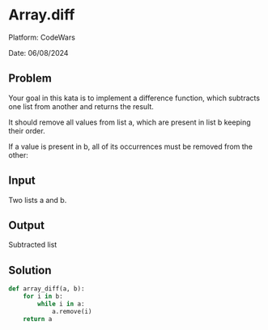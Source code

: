 # Array.diff
Platform: CodeWars

Date: 06/08/2024

## Problem
Your goal in this kata is to implement a difference function, which subtracts one list from another and returns the result.

It should remove all values from list a, which are present in list b keeping their order.

If a value is present in b, all of its occurrences must be removed from the other:

## Input
Two lists a and b.

## Output
Subtracted list

## Solution
```python
def array_diff(a, b):
    for i in b:
        while i in a:
            a.remove(i)
    return a
```